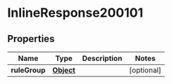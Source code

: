 

# InlineResponse200101

## Properties

Name | Type | Description | Notes
------------ | ------------- | ------------- | -------------
**ruleGroup** | [**Object**](Object.md) |  |  [optional]



